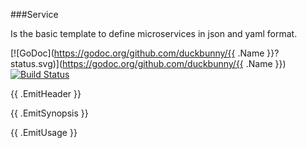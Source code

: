 ###Service

Is the basic template to define microservices in json and yaml format.

[![GoDoc](https://godoc.org/github.com/duckbunny/{{ .Name }}?status.svg)](https://godoc.org/github.com/duckbunny/{{ .Name }})
[![Build Status](https://travis-ci.org/duckbunny/service.svg?branch=master)](https://travis-ci.org/duckbunny/service)

{{ .EmitHeader }}

{{ .EmitSynopsis }}


{{ .EmitUsage }}

